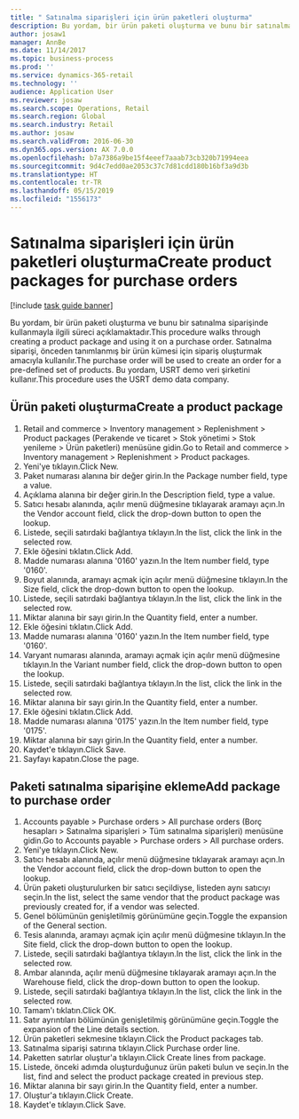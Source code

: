 ```yaml
---
title: " Satınalma siparişleri için ürün paketleri oluşturma"
description: Bu yordam, bir ürün paketi oluşturma ve bunu bir satınalma siparişinde kullanmayla ilgili süreci açıklamaktadır.
author: josaw1
manager: AnnBe
ms.date: 11/14/2017
ms.topic: business-process
ms.prod: ''
ms.service: dynamics-365-retail
ms.technology: ''
audience: Application User
ms.reviewer: josaw
ms.search.scope: Operations, Retail
ms.search.region: Global
ms.search.industry: Retail
ms.author: josaw
ms.search.validFrom: 2016-06-30
ms.dyn365.ops.version: AX 7.0.0
ms.openlocfilehash: b7a7386a9be15f4eeef7aaab73cb320b71994eea
ms.sourcegitcommit: 9d4c7edd0ae2053c37c7d81cdd180b16bf3a9d3b
ms.translationtype: HT
ms.contentlocale: tr-TR
ms.lasthandoff: 05/15/2019
ms.locfileid: "1556173"
---
```

# <a name="create-product-packages-for-purchase-orders"></a><span data-ttu-id="240ca-103"> Satınalma siparişleri için ürün paketleri oluşturma</span><span class="sxs-lookup"><span data-stu-id="240ca-103">Create product packages for purchase orders</span></span>

[!include [task guide banner](../includes/task-guide-banner.md)]

<span data-ttu-id="240ca-104">Bu yordam, bir ürün paketi oluşturma ve bunu bir satınalma siparişinde kullanmayla ilgili süreci açıklamaktadır.</span><span class="sxs-lookup"><span data-stu-id="240ca-104">This procedure walks through creating a product package and using it on a purchase order.</span></span> <span data-ttu-id="240ca-105">Satınalma siparişi, önceden tanımlanmış bir ürün kümesi için sipariş oluşturmak amacıyla kullanılır.</span><span class="sxs-lookup"><span data-stu-id="240ca-105">The purchase order will be used to create an order for a pre-defined set of products.</span></span> <span data-ttu-id="240ca-106">Bu yordam, USRT demo veri şirketini kullanır.</span><span class="sxs-lookup"><span data-stu-id="240ca-106">This procedure uses the USRT demo data company.</span></span>


## <a name="create-a-product-package"></a><span data-ttu-id="240ca-107">Ürün paketi oluşturma</span><span class="sxs-lookup"><span data-stu-id="240ca-107">Create a product package</span></span>
1. <span data-ttu-id="240ca-108">Retail and commerce > Inventory management > Replenishment > Product packages (Perakende ve ticaret > Stok yönetimi > Stok yenileme > Ürün paketleri) menüsüne gidin.</span><span class="sxs-lookup"><span data-stu-id="240ca-108">Go to Retail and commerce > Inventory management > Replenishment > Product packages.</span></span>
2. <span data-ttu-id="240ca-109">Yeni'ye tıklayın.</span><span class="sxs-lookup"><span data-stu-id="240ca-109">Click New.</span></span>
3. <span data-ttu-id="240ca-110">Paket numarası alanına bir değer girin.</span><span class="sxs-lookup"><span data-stu-id="240ca-110">In the Package number field, type a value.</span></span>
4. <span data-ttu-id="240ca-111">Açıklama alanına bir değer girin.</span><span class="sxs-lookup"><span data-stu-id="240ca-111">In the Description field, type a value.</span></span>
5. <span data-ttu-id="240ca-112">Satıcı hesabı alanında, açılır menü düğmesine tıklayarak aramayı açın.</span><span class="sxs-lookup"><span data-stu-id="240ca-112">In the Vendor account field, click the drop-down button to open the lookup.</span></span>
6. <span data-ttu-id="240ca-113">Listede, seçili satırdaki bağlantıya tıklayın.</span><span class="sxs-lookup"><span data-stu-id="240ca-113">In the list, click the link in the selected row.</span></span>
7. <span data-ttu-id="240ca-114">Ekle öğesini tıklatın.</span><span class="sxs-lookup"><span data-stu-id="240ca-114">Click Add.</span></span>
8. <span data-ttu-id="240ca-115">Madde numarası alanına '0160' yazın.</span><span class="sxs-lookup"><span data-stu-id="240ca-115">In the Item number field, type '0160'.</span></span>
9. <span data-ttu-id="240ca-116">Boyut alanında, aramayı açmak için açılır menü düğmesine tıklayın.</span><span class="sxs-lookup"><span data-stu-id="240ca-116">In the Size field, click the drop-down button to open the lookup.</span></span>
10. <span data-ttu-id="240ca-117">Listede, seçili satırdaki bağlantıya tıklayın.</span><span class="sxs-lookup"><span data-stu-id="240ca-117">In the list, click the link in the selected row.</span></span>
11. <span data-ttu-id="240ca-118">Miktar alanına bir sayı girin.</span><span class="sxs-lookup"><span data-stu-id="240ca-118">In the Quantity field, enter a number.</span></span>
12. <span data-ttu-id="240ca-119">Ekle öğesini tıklatın.</span><span class="sxs-lookup"><span data-stu-id="240ca-119">Click Add.</span></span>
13. <span data-ttu-id="240ca-120">Madde numarası alanına '0160' yazın.</span><span class="sxs-lookup"><span data-stu-id="240ca-120">In the Item number field, type '0160'.</span></span>
14. <span data-ttu-id="240ca-121">Varyant numarası alanında, aramayı açmak için açılır menü düğmesine tıklayın.</span><span class="sxs-lookup"><span data-stu-id="240ca-121">In the Variant number field, click the drop-down button to open the lookup.</span></span>
15. <span data-ttu-id="240ca-122">Listede, seçili satırdaki bağlantıya tıklayın.</span><span class="sxs-lookup"><span data-stu-id="240ca-122">In the list, click the link in the selected row.</span></span>
16. <span data-ttu-id="240ca-123">Miktar alanına bir sayı girin.</span><span class="sxs-lookup"><span data-stu-id="240ca-123">In the Quantity field, enter a number.</span></span>
17. <span data-ttu-id="240ca-124">Ekle öğesini tıklatın.</span><span class="sxs-lookup"><span data-stu-id="240ca-124">Click Add.</span></span>
18. <span data-ttu-id="240ca-125">Madde numarası alanına '0175' yazın.</span><span class="sxs-lookup"><span data-stu-id="240ca-125">In the Item number field, type '0175'.</span></span>
19. <span data-ttu-id="240ca-126">Miktar alanına bir sayı girin.</span><span class="sxs-lookup"><span data-stu-id="240ca-126">In the Quantity field, enter a number.</span></span>
20. <span data-ttu-id="240ca-127">Kaydet'e tıklayın.</span><span class="sxs-lookup"><span data-stu-id="240ca-127">Click Save.</span></span>
21. <span data-ttu-id="240ca-128">Sayfayı kapatın.</span><span class="sxs-lookup"><span data-stu-id="240ca-128">Close the page.</span></span>

## <a name="add-package-to-purchase-order"></a><span data-ttu-id="240ca-129">Paketi satınalma siparişine ekleme</span><span class="sxs-lookup"><span data-stu-id="240ca-129">Add package to purchase order</span></span>
1. <span data-ttu-id="240ca-130">Accounts payable > Purchase orders > All purchase orders (Borç hesapları > Satınalma siparişleri > Tüm satınalma siparişleri) menüsüne gidin.</span><span class="sxs-lookup"><span data-stu-id="240ca-130">Go to Accounts payable > Purchase orders > All purchase orders.</span></span>
2. <span data-ttu-id="240ca-131">Yeni'ye tıklayın.</span><span class="sxs-lookup"><span data-stu-id="240ca-131">Click New.</span></span>
3. <span data-ttu-id="240ca-132">Satıcı hesabı alanında, açılır menü düğmesine tıklayarak aramayı açın.</span><span class="sxs-lookup"><span data-stu-id="240ca-132">In the Vendor account field, click the drop-down button to open the lookup.</span></span>
4. <span data-ttu-id="240ca-133">Ürün paketi oluşturulurken bir satıcı seçildiyse, listeden aynı satıcıyı seçin.</span><span class="sxs-lookup"><span data-stu-id="240ca-133">In the list, select the same vendor that the product package was previously created for, if a vendor was selected.</span></span>
5. <span data-ttu-id="240ca-134">Genel bölümünün genişletilmiş görünümüne geçin.</span><span class="sxs-lookup"><span data-stu-id="240ca-134">Toggle the expansion of the General section.</span></span>
6. <span data-ttu-id="240ca-135">Tesis alanında, aramayı açmak için açılır menü düğmesine tıklayın.</span><span class="sxs-lookup"><span data-stu-id="240ca-135">In the Site field, click the drop-down button to open the lookup.</span></span>
7. <span data-ttu-id="240ca-136">Listede, seçili satırdaki bağlantıya tıklayın.</span><span class="sxs-lookup"><span data-stu-id="240ca-136">In the list, click the link in the selected row.</span></span>
8. <span data-ttu-id="240ca-137">Ambar alanında, açılır menü düğmesine tıklayarak aramayı açın.</span><span class="sxs-lookup"><span data-stu-id="240ca-137">In the Warehouse field, click the drop-down button to open the lookup.</span></span>
9. <span data-ttu-id="240ca-138">Listede, seçili satırdaki bağlantıya tıklayın.</span><span class="sxs-lookup"><span data-stu-id="240ca-138">In the list, click the link in the selected row.</span></span>
10. <span data-ttu-id="240ca-139">Tamam'ı tıklatın.</span><span class="sxs-lookup"><span data-stu-id="240ca-139">Click OK.</span></span>
11. <span data-ttu-id="240ca-140">Satır ayrıntıları bölümünün genişletilmiş görünümüne geçin.</span><span class="sxs-lookup"><span data-stu-id="240ca-140">Toggle the expansion of the Line details section.</span></span>
12. <span data-ttu-id="240ca-141">Ürün paketleri sekmesine tıklayın.</span><span class="sxs-lookup"><span data-stu-id="240ca-141">Click the Product packages tab.</span></span>
13. <span data-ttu-id="240ca-142">Satınalma siparişi satırına tıklayın.</span><span class="sxs-lookup"><span data-stu-id="240ca-142">Click Purchase order line.</span></span>
14. <span data-ttu-id="240ca-143">Paketten satırlar oluştur'a tıklayın.</span><span class="sxs-lookup"><span data-stu-id="240ca-143">Click Create lines from package.</span></span>
15. <span data-ttu-id="240ca-144">Listede, önceki adımda oluşturduğunuz ürün paketi bulun ve seçin.</span><span class="sxs-lookup"><span data-stu-id="240ca-144">In the list, find and select the product package created in previous step.</span></span>
16. <span data-ttu-id="240ca-145">Miktar alanına bir sayı girin.</span><span class="sxs-lookup"><span data-stu-id="240ca-145">In the Quantity field, enter a number.</span></span>
17. <span data-ttu-id="240ca-146">Oluştur'a tıklayın.</span><span class="sxs-lookup"><span data-stu-id="240ca-146">Click Create.</span></span>
18. <span data-ttu-id="240ca-147">Kaydet'e tıklayın.</span><span class="sxs-lookup"><span data-stu-id="240ca-147">Click Save.</span></span>

